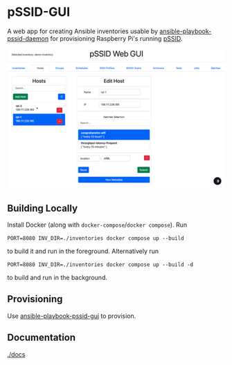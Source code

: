 # pSSID-GUI

A web app for creating Ansible inventories usable by [ansible-playbook-pssid-daemon](https://github.com/UMNET-perfSONAR/ansible-playbook-pssid-daemon) for provisioning Raspberry Pi's running [pSSID](https://github.com/UMNET-perfSONAR/pSSID).

![Demo Image](images/wide-view.png)

## Building Locally

Install Docker (along with `docker-compose`/`docker compose`). Run

```
PORT=8080 INV_DIR=./inventories docker compose up --build
```

to build it and run in the foreground. Alternatively run

```
PORT=8080 INV_DIR=./inventories docker compose up --build -d
```

to build and run in the background.

## Provisioning

Use [ansible-playbook-pssid-gui](https://github.com/UMNET-perfSONAR/ansible-playbook-pssid-gui) to provision.

## Documentation

[./docs](./docs)
